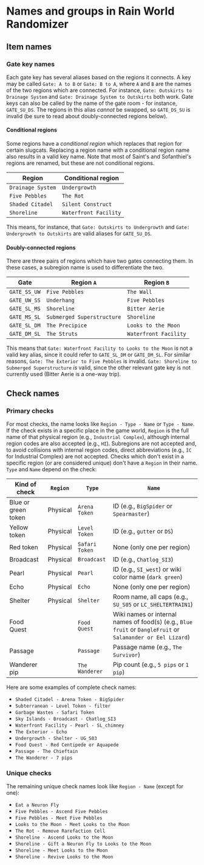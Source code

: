 # Names and groups in Rain World Randomizer

## Item names
### Gate key names
Each gate key has several aliases based on the regions it connects.
A key may be called `Gate: A to B` or `Gate: B to A`,
where `A` and `B` are the names of the two regions which are connected.
For instance, `Gate: Outskirts to Drainage System` and `Gate: Drainage System to Outskirts` both work.
Gate keys can also be called by the name of the gate room - for instance, `GATE_SU_DS`.
The regions in this alias *cannot* be swapped, so `GATE_DS_SU` is invalid
(be sure to read about doubly-connected regions below).

#### Conditional regions
Some regions have a *conditional region* which replaces that region for certain slugcats.
Replacing a region name with a conditional region name also results in a valid key name.
Note that most of Saint's and Sofanthiel's regions are renamed, but these are not conditional regions.

| Region            | Conditional region    |
|-------------------|-----------------------|
| `Drainage System` | `Undergrowth`         |
| `Five Pebbles`    | `The Rot`             |
| `Shaded Citadel`  | `Silent Construct`    |
| `Shoreline`       | `Waterfront Facility` |

This means, for instance, that `Gate: Outskirts to Undergrowth` and `Gate: Undergrowth to Outskirts`
are valid aliases for `GATE_SU_DS`.

#### Doubly-connected regions

There are three pairs of regions which have two gates connecting them.
In these cases, a subregion name is used to differentiate the two.

| Gate         | Region `A`                 | Region `B`            |
|--------------|----------------------------|-----------------------|
| `GATE_SS_UW` | `Five Pebbles`             | `The Wall`            |
| `GATE_UW_SS` | `Underhang`                | `Five Pebbles`        |
| `GATE_SL_MS` | `Shoreline`                | `Bitter Aerie`        |
| `GATE_MS_SL` | `Submerged Superstructure` | `Shoreline`           |
| `GATE_SL_DM` | `The Precipice`            | `Looks to the Moon`   |
| `GATE_DM_SL` | `The Struts`               | `Waterfront Facility` |

This means that `Gate: Waterfront Facility to Looks to the Moon` is not a valid key alias,
since it could refer to `GATE_SL_DM` or `GATE_DM_SL`.
For similar reasons, `Gate: The Exterior to Five Pebbles` is invalid.
`Gate: Shoreline to Submerged Superstructure` *is* valid,
since the other relevant gate key is not currently used (Bitter Aerie is a one-way trip).

## Check names
### Primary checks
For most checks, the name looks like `Region - Type - Name` or `Type - Name`.
If the check exists in a specific place in the game world, `Region` is the full name of that physical region
(e.g., `Industrial Complex`), although internal region codes are also accepted (e.g., `HI`).
Subregions are not accepted and, to avoid collisions with internal region codes,
direct abbreviations (e.g., `IC` for Industrial Complex) are not accepted.
Checks which don't exist in a specific region (or are considered unique) don't have a `Region` in their name.
`Type` and `Name` depend on the check:

| Kind of check       | `Region` | `Type`         | `Name`                                                                                                      |
|---------------------|----------|----------------|-------------------------------------------------------------------------------------------------------------|
| Blue or green token | Physical | `Arena Token`  | ID (e.g., `BigSpider` or `Spearmaster`)                                                                     |
| Yellow token        | Physical | `Level Token`  | ID (e.g., `gutter` or `DS`)                                                                                 |
| Red token           | Physical | `Safari Token` | None (only one per region)                                                                                  |
| Broadcast           | Physical | `Broadcast`    | ID (e.g., `Chatlog_SI3`)                                                                                    |
| Pearl               | Physical | `Pearl`        | ID (e.g., `SI_west`) or wiki color name (`dark green`)                                                      |
| Echo                | Physical | `Echo`         | None (only one per region)                                                                                  |
| Shelter             | Physical | `Shelter`      | Room name, all caps (e.g., `SU_S05` or `LC_SHELTERTRAIN1`)                                                  |
| Food Quest          |          | `Food Quest`   | Wiki names or internal names of food(s) (e.g., `Blue fruit` or `DangleFruit` or `Salamander or Eel Lizard`) |
| Passage             |          | `Passage`      | Passage name (e.g., `The Survivor`)                                                                         |
| Wanderer pip        |          | `The Wanderer` | Pip count (e.g., `5 pips` or `1 pip`)                                                                       |

Here are some examples of complete check names:
- `Shaded Citadel - Arena Token - BigSpider`
- `Subterranean - Level Token - filter`
- `Garbage Wastes - Safari Token`
- `Sky Islands - Broadcast - Chatlog_SI3`
- `Waterfront Facility - Pearl - SL_chimney`
- `The Exterior - Echo`
- `Undergrowth - Shelter - UG_S03`
- `Food Quest - Red Centipede or Aquapede`
- `Passage - The Chieftain`
- `The Wanderer - 7 pips`

### Unique checks
The remaining unique check names look like `Region - Name` (except for one):
- `Eat a Neuron Fly`
- `Five Pebbles - Ascend Five Pebbles`
- `Five Pebbles - Meet Five Pebbles`
- `Looks to the Moon - Meet Looks to the Moon`
- `The Rot - Remove Rarefaction Cell`
- `Shoreline - Ascend Looks to the Moon`
- `Shoreline - Gift a Neuron Fly to Looks to the Moon`
- `Shoreline - Meet Looks to the Moon`
- `Shoreline - Revive Looks to the Moon`
